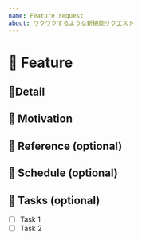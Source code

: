 ```yaml
---
name: Feature request
about: ワクワクするような新機能リクエスト
---
```


# 🎉 Feature

## 🔎Detail

## 💪 Motivation

## 📖 Reference (optional)

## 📆 Schedule (optional)

## 📎 Tasks (optional)

- [ ] Task 1
- [ ] Task 2

